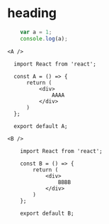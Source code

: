 # heading

```javascript
    var a = 1;
    console.log(a);
```

``` demo
<A />
```  

```tsx
  import React from 'react';

  const A = () => {
      return (
          <div>
              AAAA
          </div>
      )
  };

  export default A;
```

``` demo
<B />
```  

```tsx
    import React from 'react';

    const B = () => {
        return (
            <div>
                BBBB
            </div>
        )
    };

    export default B;
```
